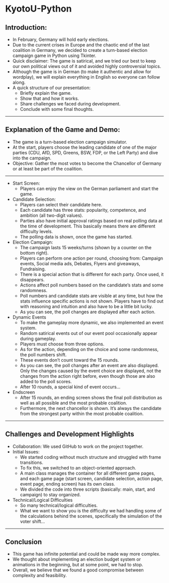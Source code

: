 # KyotoU-Python

## Introduction:

- In February, Germany will hold early elections.
- Due to the current crises in Europe and the chaotic end of the last coalition in Germany, we decided to create a turn-based election campaign game in Python using Tkinter.
- Quick disclaimer: The game is satirical, and we tried our best to keep our own political views out of it and avoided highly controversial topics.
- Although the game is in German (to make it authentic and allow for wordplay), we will explain everything in English so everyone can follow along.
- A quick structure of our presentation:
  - Briefly explain the game.
  - Show that and how it works.
  - Share challenges we faced during development.
  - Conclude with some final thoughts.
________________________________________

## Explanation of the Game and Demo:

- The game is a turn-based election campaign simulator.
- At the start, players choose the leading candidate of one of the major parties (CDU, AfD, SPD, Greens, BSW, FDP, or the Left Party) and dive into the campaign.
- Objective: Gather the most votes to become the Chancellor of Germany or at least be part of the coalition.
________________________________________
- Start Screen:
  - Players can enjoy the view on the German parliament and start the game.
- Candidate Selection:
  - Players can select their candidate here.
  - Each candidate has three stats: popularity, competence, and ambition (all two-digit values).
  - Parties also have initial approval ratings based on real polling data at the time of development. This basically means there are different difficulty levels.
  - The polling data is shown, once the game has started.
- Election Campaign:
  - The campaign lasts 15 weeks/turns (shown by a counter on the bottom right).
  - Players can perform one action per round, choosing from: Campaign events, Social media ads, Debates, Flyers and giveaways, Fundraising.
  - There is a special action that is different for each party. Once used, it disappears.
  - Actions affect poll numbers based on the candidate’s stats and some randomness.
  - Poll numbers and candidate stats are visible at any time, but how the stats influence specific actions is not shown. Players have to find out with reasoning and intuition and also have to be a little bit lucky.
  - As you can see, the poll changes are displayed after each action.
- Dynamic Events
  - To make the gameplay more dynamic, we also implemented an event system.
  - Random satirical events out of our event pool occasionally appear during gameplay.
  - Players must choose from three options.
  - As for the action, depending on the choice and some randomness, the poll numbers shift.
  - These events don’t count toward the 15 rounds.
  - As you can see, the poll changes after an event are also displayed. Only the changes caused by the event choice are displayed, not the changes from the action right before, even though those are also added to the poll scores.
  - After 10 rounds, a special kind of event occurs…
- Endscreen
  - After 15 rounds, an ending screen shows the final poll distribution as well as all possible and the most probable coalition.
  - Furthermore, the next chancellor is shown. It’s always the candidate from the strongest party within the most probable coalition.
________________________________________

## Challenges and Development Highlights

- Collaboration: We used GitHub to work on the project together.
- Initial Issues:
  - We started coding without much structure and struggled with frame transitions.
  - To fix this, we switched to an object-oriented approach.
  - A main class manages the container for all different game pages, and each game page (start screen, candidate selection, action page, event page, ending screen) has its own class.
  - We divided the code into three scripts (basically: main, start, and campaign) to stay organized.
- Technical/Logical Difficulties
  - So many technical/logical difficulties.
  - What we want to show you is the difficulty we had handling some of the calculations behind the scenes, specifically the simulation of the voter shift…
________________________________________

## Conclusion

- This game has infinite potential and could be made way more complex.
- We thought about implementing an election budget system or animations in the beginning, but at some point, we had to stop.
- Overall, we believe that we found a good compromise between complexity and feasibility.
